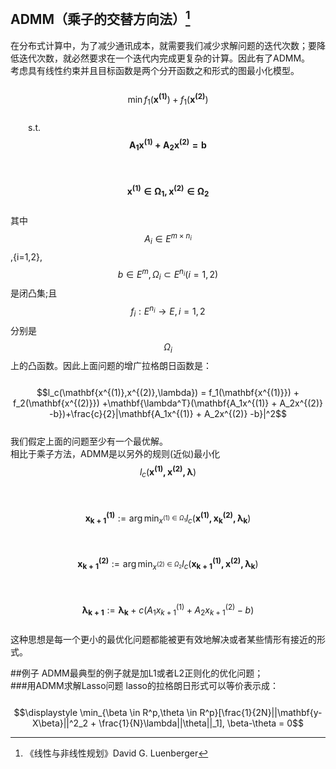 ## ADMM（乘子的交替方向法）[^1]

在分布式计算中，为了减少通讯成本，就需要我们减少求解问题的迭代次数；要降低迭代次数，就必然要求在一个迭代内完成更复杂的计算。因此有了ADMM。  
考虑具有线性约束并且目标函数是两个分开函数之和形式的图最小化模型。  
  $$\min f_1(\mathbf{x^{(1)}})+f_1(\mathbf{x^{(2)}})$$  
  s.t. $$\mathbf{A_1x^{(1)} + A_2x^{(2)} = b}$$  
    $$\mathbf{x^{(1)} \in \Omega_1,x^{(2)} \in \Omega_2}$$  
其中$$A_i \in E^{m\times n_i}$$,{i=1,2},$$b \in E^m, \Omega_i \subset E^{n_i}(i=1,2)$$是闭凸集;且$$f_i:E^{n_i} \to E, i=1,2$$分别是$$\Omega_i$$上的凸函数。因此上面问题的增广拉格朗日函数是：  
  $$l_c(\mathbf{x^{(1)},x^{(2)},\lambda}) = f_1(\mathbf{x^{(1)}}) + f_2(\mathbf{x^{(2)}}) +\mathbf{\lambda^T}(\mathbf{A_1x^{(1)} + A_2x^{(2)} -b})+\frac{c}{2}|\mathbf{A_1x^{(1)} + A_2x^{(2)} -b}|^2$$  
我们假定上面的问题至少有一个最优解。  
相比于乘子方法，ADMM是以另外的规则\(近似\)最小化$$l_c(\mathbf{x^{(1)},x^{(2)},\lambda}) $$  
  $$\mathbf{x_{k+1}^{(1)}}:= \arg \min_{x^{(1)\in \Omega_1}}l_c(\mathbf{x^{(1)},x_k^{(2)},\lambda_k})$$  
  $$\mathbf{x_{k+1}^{(2)}}:= \arg \min_{x^{(2)\in \Omega_2}}l_c(\mathbf{x_{k+1}^{(1)},x^{(2)},\lambda_k})$$  
  $$\mathbf{\lambda_{k+1}}:= \mathbf{\lambda_{k}} + c(A_1x_{k+1}^{(1)} + A_2x_{k+1}^{(2)} -b)$$  
这种思想是每一个更小的最优化问题都能被更有效地解决或者某些情形有接近的形式。

##例子
ADMM最典型的例子就是加L1或者L2正则化的优化问题；  
###用ADMM求解Lasso问题
lasso的拉格朗日形式可以等价表示成：  
&emsp;&emsp;$$\displaystyle \min_{\beta \in R^p,\theta \in R^p}[\frac{1}{2N}||\mathbf{y-X\beta}||^2_2 + \frac{1}{N}\lambda||\theta||_1],  \beta-\theta = 0$$


[^1]: 《线性与非线性规划》David G. Luenberger

